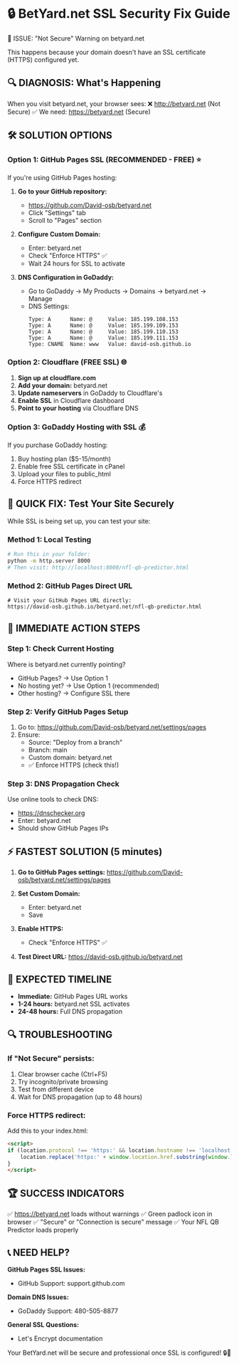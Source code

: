 🔒 BetYard.net SSL Security Fix Guide
=====================================

🚨 ISSUE: "Not Secure" Warning on betyard.net

This happens because your domain doesn't have an SSL certificate (HTTPS) configured yet.

## 🔍 DIAGNOSIS: What's Happening

When you visit betyard.net, your browser sees:
❌ http://betyard.net (Not Secure)
✅ We need: https://betyard.net (Secure)

## 🛠️ SOLUTION OPTIONS

### Option 1: GitHub Pages SSL (RECOMMENDED - FREE) ⭐

If you're using GitHub Pages hosting:

1. **Go to your GitHub repository:**
   - https://github.com/David-osb/betyard.net
   - Click "Settings" tab
   - Scroll to "Pages" section

2. **Configure Custom Domain:**
   - Enter: betyard.net
   - Check "Enforce HTTPS" ✅
   - Wait 24 hours for SSL to activate

3. **DNS Configuration in GoDaddy:**
   - Go to GoDaddy → My Products → Domains → betyard.net → Manage
   - DNS Settings:
     ```
     Type: A      Name: @     Value: 185.199.108.153
     Type: A      Name: @     Value: 185.199.109.153  
     Type: A      Name: @     Value: 185.199.110.153
     Type: A      Name: @     Value: 185.199.111.153
     Type: CNAME  Name: www   Value: david-osb.github.io
     ```

### Option 2: Cloudflare (FREE SSL) 🌐

1. **Sign up at cloudflare.com**
2. **Add your domain:** betyard.net
3. **Update nameservers** in GoDaddy to Cloudflare's
4. **Enable SSL** in Cloudflare dashboard
5. **Point to your hosting** via Cloudflare DNS

### Option 3: GoDaddy Hosting with SSL 💰

If you purchase GoDaddy hosting:
1. Buy hosting plan ($5-15/month)
2. Enable free SSL certificate in cPanel
3. Upload your files to public_html
4. Force HTTPS redirect

## 🚀 QUICK FIX: Test Your Site Securely

While SSL is being set up, you can test your site:

### Method 1: Local Testing
```bash
# Run this in your folder:
python -m http.server 8000
# Then visit: http://localhost:8000/nfl-qb-predictor.html
```

### Method 2: GitHub Pages Direct URL
```
# Visit your GitHub Pages URL directly:
https://david-osb.github.io/betyard.net/nfl-qb-predictor.html
```

## 🔧 IMMEDIATE ACTION STEPS

### Step 1: Check Current Hosting
Where is betyard.net currently pointing?
- GitHub Pages? → Use Option 1
- No hosting yet? → Use Option 1 (recommended)
- Other hosting? → Configure SSL there

### Step 2: Verify GitHub Pages Setup
1. Go to: https://github.com/David-osb/betyard.net/settings/pages
2. Ensure:
   - Source: "Deploy from a branch"
   - Branch: main
   - Custom domain: betyard.net
   - ✅ Enforce HTTPS (check this!)

### Step 3: DNS Propagation Check
Use online tools to check DNS:
- https://dnschecker.org
- Enter: betyard.net
- Should show GitHub Pages IPs

## ⚡ FASTEST SOLUTION (5 minutes)

1. **Go to GitHub Pages settings:**
   https://github.com/David-osb/betyard.net/settings/pages

2. **Set Custom Domain:**
   - Enter: betyard.net
   - Save

3. **Enable HTTPS:**
   - Check "Enforce HTTPS" ✅

4. **Test Direct URL:**
   https://david-osb.github.io/betyard.net

## 🎯 EXPECTED TIMELINE

- **Immediate:** GitHub Pages URL works
- **1-24 hours:** betyard.net SSL activates
- **24-48 hours:** Full DNS propagation

## 🔍 TROUBLESHOOTING

### If "Not Secure" persists:
1. Clear browser cache (Ctrl+F5)
2. Try incognito/private browsing
3. Test from different device
4. Wait for DNS propagation (up to 48 hours)

### Force HTTPS redirect:
Add this to your index.html:
```html
<script>
if (location.protocol !== 'https:' && location.hostname !== 'localhost') {
    location.replace('https:' + window.location.href.substring(window.location.protocol.length));
}
</script>
```

## 🏆 SUCCESS INDICATORS

✅ https://betyard.net loads without warnings
✅ Green padlock icon in browser
✅ "Secure" or "Connection is secure" message
✅ Your NFL QB Predictor loads properly

## 📞 NEED HELP?

**GitHub Pages SSL Issues:**
- GitHub Support: support.github.com

**Domain DNS Issues:**  
- GoDaddy Support: 480-505-8877

**General SSL Questions:**
- Let's Encrypt documentation

Your BetYard.net will be secure and professional once SSL is configured! 🔒🏈